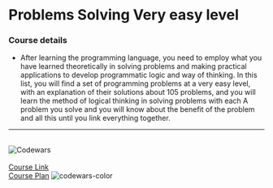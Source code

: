 # Problems Solving Very easy level
### Course details

-  After learning the programming language, you need to employ what you have learned theoretically in solving problems and making practical applications to develop programmatic logic and way of thinking. In this list, you will find a set of programming problems at a very easy level, with an explanation of their solutions about 105 problems, and you will learn the method of logical thinking in solving problems with each A problem you solve and you will know about the benefit of the problem and all this until you link everything together.
-------------------------------
<br>![Codewars](https://github.r2v.ch/codewars?user=islam-abdel-halem&top_languages=true)
<br><br>[Course Link](https://www.youtube.com/watch?v=YwiXDtIJ9Vo&list=PLDoPjvoNmBAyX4CCOP--TR36SfD5g7gru)
<br>[Course Plan](https://elzero.org/problems-solving-level-one/)
![codewars-color](https://github.com/islam-abdel-halem/fundamentals-of-programming-with-c--/assets/102685868/4bf94355-ee04-429b-b01d-27972be840fe)


